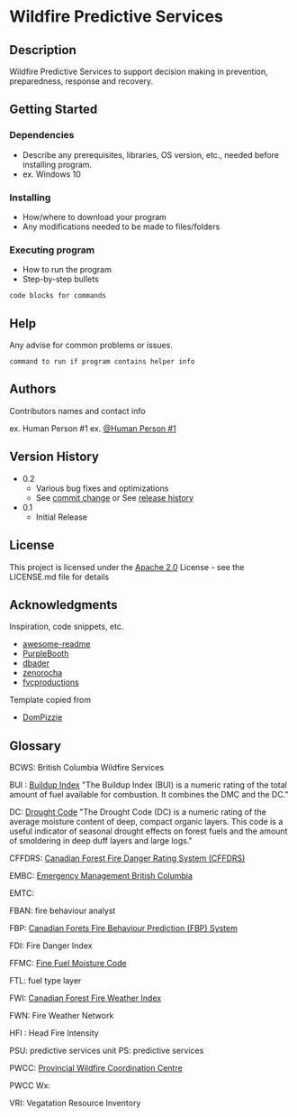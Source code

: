 # Wildfire Predictive Services

## Description

Wildfire Predictive Services to support decision making in prevention, preparedness, response and recovery.


## Getting Started

### Dependencies

* Describe any prerequisites, libraries, OS version, etc., needed before installing program.
* ex. Windows 10

### Installing

* How/where to download your program
* Any modifications needed to be made to files/folders

### Executing program

* How to run the program
* Step-by-step bullets
```
code blocks for commands
```

## Help

Any advise for common problems or issues.
```
command to run if program contains helper info
```

## Authors

Contributors names and contact info

ex. Human Person #1
ex. [@Human Person #1](https://github.com/humanpersonnumberone)

## Version History

* 0.2
    * Various bug fixes and optimizations
    * See [commit change]() or See [release history]()
* 0.1
    * Initial Release

## License

This project is licensed under the [Apache 2.0](https://www.apache.org/licenses/LICENSE-2.0) License - see the LICENSE.md file for details

## Acknowledgments

Inspiration, code snippets, etc.
* [awesome-readme](https://github.com/matiassingers/awesome-readme)
* [PurpleBooth](https://gist.github.com/PurpleBooth/109311bb0361f32d87a2)
* [dbader](https://github.com/dbader/readme-template)
* [zenorocha](https://gist.github.com/zenorocha/4526327)
* [fvcproductions](https://gist.github.com/fvcproductions/1bfc2d4aecb01a834b46)

Template copied from
* [DomPizzie](https://gist.github.com/DomPizzie/7a5ff55ffa9081f2de27c315f5018afc)

## Glossary

BCWS: British Columbia Wildfire Services

BUI : [Buildup Index](https://cwfis.cfs.nrcan.gc.ca/background/summary/fwi) "The Buildup Index (BUI) is a numeric rating of the total amount of fuel available for combustion. It combines the DMC and the DC."

DC: [Drought Code](https://cwfis.cfs.nrcan.gc.ca/background/summary/fwi) "The Drought Code (DC) is a numeric rating of the average moisture content of deep, compact organic layers. This code is a useful indicator of seasonal drought effects on forest fuels and the amount of smoldering in deep duff layers and large logs."

CFFDRS: [Canadian Forest Fire Danger Rating System (CFFDRS)](https://cwfis.cfs.nrcan.gc.ca/background/summary/fdr)

EMBC: [Emergency Management British Columbia](https://www2.gov.bc.ca/gov/content/safety/emergency-preparedness-response-recovery/emergency-management-bc)

EMTC:

FBAN: fire behaviour analyst

FBP: [Canadian Forets Fire Behaviour Prediction (FBP) System](https://cwfis.cfs.nrcan.gc.ca/background/summary/fbp)

FDI: Fire Danger Index

FFMC: [Fine Fuel Moisture Code](https://cwfis.cfs.nrcan.gc.ca/background/summary/fwi)

FTL: fuel type layer

FWI: [Canadian Forest Fire Weather Index](https://cwfis.cfs.nrcan.gc.ca/background/summary/fwi)

FWN: Fire Weather Network

HFI : Head Fire Intensity

PSU: predictive services unit
PS: predictive services

PWCC: [Provincial Wildfire Coordination Centre](https://www2.gov.bc.ca/gov/content/safety/wildfire-status/about-bcws/wildfire-response/fire-centres#pwcc)

PWCC Wx:

VRI: Vegatation Resource Inventory